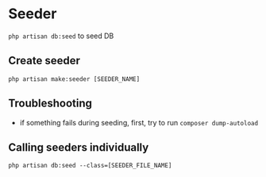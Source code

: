 # Seeder

`php artisan db:seed` to seed DB

## Create seeder

`php artisan make:seeder [SEEDER_NAME]`

## Troubleshooting

- if something fails during seeding, first, try to run `composer dump-autoload`


## Calling seeders individually

`php artisan db:seed --class=[SEEDER_FILE_NAME]`
